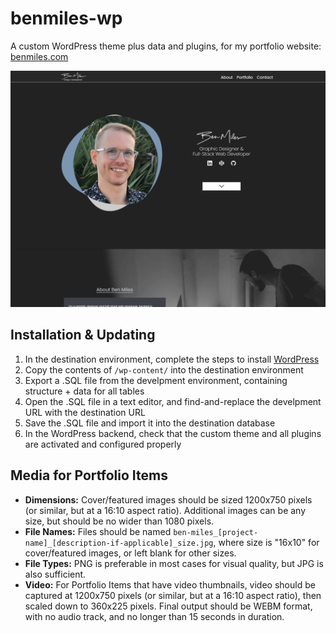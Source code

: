 # benmiles-wp
A custom WordPress theme plus data and plugins, for my portfolio website: [benmiles.com](https://benmiles.com/)

![This is an image](/wp-content/themes/benmiles-wp/screenshot.png)

## Installation & Updating
1. In the destination environment, complete the steps to install [WordPress](https://wordpress.org/)
2. Copy the contents of `/wp-content/` into the destination environment
3. Export a .SQL file from the develpment environment, containing structure + data for all tables
4. Open the .SQL file in a text editor, and find-and-replace the develpment URL with the destination URL
5. Save the .SQL file and import it into the destination database
6. In the WordPress backend, check that the custom theme and all plugins are activated and configured properly

## Media for Portfolio Items
- **Dimensions:** Cover/featured images should be sized 1200x750 pixels (or similar, but at a 16:10 aspect ratio). Additional images can be any size, but should be no wider than 1080 pixels.
- **File Names:** Files should be named `ben-miles_[project-name]_[description-if-applicable]_size.jpg`, where size is "16x10" for cover/featured images, or left blank for other sizes.
- **File Types:** PNG is preferable in most cases for visual quality, but JPG is also sufficient. 
- **Video:** For Portfolio Items that have video thumbnails, video should be captured at 1200x750 pixels (or similar, but at a 16:10 aspect ratio), then scaled down to 360x225 pixels. Final output should be WEBM format, with no audio track, and no longer than 15 seconds in duration.
